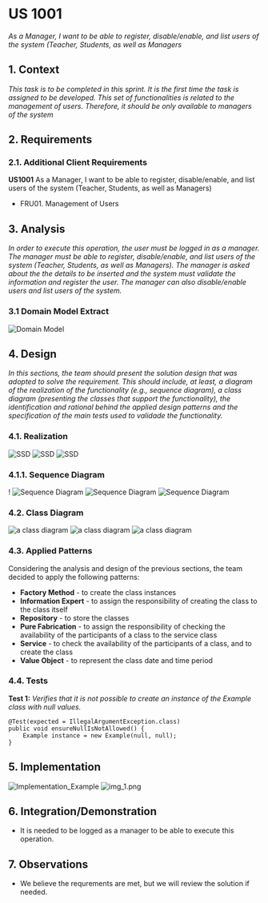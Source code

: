 # US 1001

*As a Manager, I want to be able to register, disable/enable, and list users of the system (Teacher, Students, as well as Managers*

## 1. Context
*This task is to be completed in this sprint. It is the first time the task is assigned to be developed.*
*This set of functionalities is related to the management of users. Therefore, it should be only available to managers of the system*

## 2. Requirements

### 2.1. Additional Client Requirements

**US1001** As a Manager, I want to be able to register, disable/enable, and list users of the system (Teacher, Students, as well as Managers)

- FRU01. Management of Users
## 3. Analysis

*In order to execute this operation, the user must be logged in as a manager. The manager must be able to register, disable/enable, and list users of the system (Teacher, Students, as well as Managers).*
*The manager is asked about the the details to be inserted and the system must validate the information and register the user. The manager can also disable/enable users and list users of the system.*

### 3.1 Domain Model Extract
![Domain Model](US1001_DM.svg "Domain Model Extract")
## 4. Design

*In this sections, the team should present the solution design that was adopted to solve the requirement. This should include, at least, a diagram of the realization of the functionality (e.g., sequence diagram), a class diagram (presenting the classes that support the functionality), the identification and rational behind the applied design patterns and the specification of the main tests used to validade the functionality.*

### 4.1. Realization
![SSD](US1001_RegisterUser_SSD.svg "SSD")
![SSD](US1001_Disable_EnableUser_SSD.svg "SSD")
![SSD](US1001_ListUsers_SSD.svg "SSD")
### 4.1.1. Sequence Diagram
!
![Sequence Diagram](US1001_Disable_EnableUser_SD.svg "Sequence Diagram")
![Sequence Diagram](US1001_RegisterUser_SD.svg "Sequence Diagram")
![Sequence Diagram](US1001_ListUsers_SD.svg "Sequence Diagram")

### 4.2. Class Diagram

![a class diagram](US1001_DisableEnableUser_CD.svg "A Class Diagram")
![a class diagram](US1001_RegisterUser_CD.svg "A Class Diagram")
![a class diagram](US1001_ListUsers_CD.svg "A Class Diagram")


### 4.3. Applied Patterns

Considering the analysis and design of the previous sections, the team decided to apply the following patterns:
- **Factory Method** - to create the class instances
- **Information Expert** - to assign the responsibility of creating the class to the class itself
- **Repository** - to store the classes
- **Pure Fabrication** - to assign the responsibility of checking the availability of the participants of a class to the service class
- **Service** - to check the availability of the participants of a class, and to create the class
- **Value Object** - to represent the class date and time period

### 4.4. Tests

**Test 1:** *Verifies that it is not possible to create an instance of the Example class with null values.*

```
@Test(expected = IllegalArgumentException.class)
public void ensureNullIsNotAllowed() {
	Example instance = new Example(null, null);
}
````

## 5. Implementation

![Implementation_Example](img.png)
![img_1.png](img_1.png)

## 6. Integration/Demonstration

* It is needed to be logged as a manager to be able to execute this operation.


## 7. Observations
* We believe the requrements are met, but we will review the solution if needed.